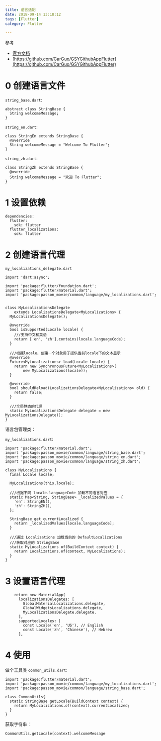 ```yaml
---
title: 语言适配
date: 2018-09-14 13:18:12
tags: [Flutter]
category: Flutter

---
```


参考

- [官方文档](https://flutter.io/tutorials/internationalization/)
- [https://github.com/CarGuo/GSYGithubAppFlutter](https://github.com/CarGuo/GSYGithubAppFlutter)

# 0 创建语言文件

`string_base.dart`:

```
abstract class StringBase {
  String welcomeMessage;
}
```

`string_en.dart`:

```
class StringEn extends StringBase {
  @override
  String welcomeMessage = "Welcome To Flutter";
}
```

`string_zh.dart`:

```
class StringZh extends StringBase {
  @override
  String welcomeMessage = "欢迎 To Flutter";
}
```


# 1 设置依赖

```
dependencies:
  flutter:
    sdk: flutter
  flutter_localizations:
    sdk: flutter
```

# 2 创建语言代理

`my_localizations_delegate.dart`

```
import 'dart:async';

import 'package:flutter/foundation.dart';
import 'package:flutter/material.dart';
import 'package:passon_movie/common/language/my_localizations.dart';


class MyLocalizationsDelegate
    extends LocalizationsDelegate<MyLocalizations> {
  MyLocalizationsDelegate();

  @override
  bool isSupported(Locale locale) {
    ///支持中文和英语
    return ['en', 'zh'].contains(locale.languageCode);
  }

  ///根据locale，创建一个对象用于提供当前locale下的文本显示
  @override
  Future<MyLocalizations> load(Locale locale) {
    return new SynchronousFuture<MyLocalizations>(
        new MyLocalizations(locale));
  }

  @override
  bool shouldReload(LocalizationsDelegate<MyLocalizations> old) {
    return false;
  }

  ///全局静态的代理
  static MyLocalizationsDelegate delegate = new MyLocalizationsDelegate();
}
```

语言包管理类：

`my_localizations.dart`:

```
import 'package:flutter/material.dart';
import 'package:passon_movie/common/language/string_base.dart';
import 'package:passon_movie/common/language/string_en.dart';
import 'package:passon_movie/common/language/string_zh.dart';

class MyLocalizations {
  final Locale locale;

  MyLocalizations(this.locale);

  ///根据不同 locale.languageCode 加载不同语言对应
  static Map<String, StringBase> _localizedValues = {
    'en': StringEN(),
    'zh': StringZH(),
  };

  StringBase get currentLocalized {
    return _localizedValues[locale.languageCode];
  }

  ///通过 Localizations 加载当前的 DefaultLocalizations
  ///获取对应的 StringBase
  static MyLocalizations of(BuildContext context) {
    return Localizations.of(context, MyLocalizations);
  }
}
```

# 3 设置语言代理

```
    return new MaterialApp(
      localizationsDelegates: [
        GlobalMaterialLocalizations.delegate,
        GlobalWidgetsLocalizations.delegate,
        MyLocalizationsDelegate.delegate,
      ],
      supportedLocales: [
        const Locale('en', 'US'), // English
        const Locale('zh', 'Chinese'), // Hebrew
      ],
```

# 4 使用

做个工具类 `common_utils.dart`:

```
import 'package:flutter/material.dart';
import 'package:passon_movie/common/language/my_localizations.dart';
import 'package:passon_movie/common/language/string_base.dart';

class CommonUtils{
  static StringBase getLocale(BuildContext context) {
    return MyLocalizations.of(context).currentLocalized;
  }
}
```

获取字符串：

```
CommonUtils.getLocale(context).welcomeMessage
```



